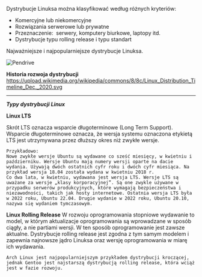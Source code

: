 
Dystrybucje Linuksa można klasyfikować według różnych kryteriów:

- Komercyjne lub niekomercyjne
- Rozwiązania serwerowe lub prywatne
- Przeznaczenie:  serwery, komputery biurkowe, laptopy itd.
- Dystrybucje typu rolling release i typu standart


Najważniejsze i najpopularniejsze dystrybucje Linuksa. 

![Pendrive](1_03_1_distrolist.png)

**Historia rozwoja dystrybucji**
https://upload.wikimedia.org/wikipedia/commons/8/8c/Linux_Distribution_Timeline_Dec._2020.svg
___
***Typy dystrybucji Linux***

**Linux LTS**

Skrót LTS oznacza wsparcie długoterminowe (Long Term Support). Wsparcie długoterminowe oznacza, że wersja systemu oznaczona etykietą LTS jest utrzymywana przez dłuższy okres niż zwykłe wersje.
```
Przykładowo:
Nowe zwykłe wersje Ubuntu są wydawane co sześć miesięcy, w kwietniu i październiku. Wersje Ubuntu mają numery wersji oparte na dacie wydania. Używają dwóch ostatnich cyfr roku i dwóch cyfr miesiąca. Na przykład wersja 18.04 została wydana w kwietniu 2018 r.
Co dwa lata, w kwietniu, wydawana jest wersja LTS. Wersje LTS są uważane za wersje „klasy korporacyjnej”. Są one zwykle używane w przypadku serwerów produkcyjnych, które wymagają bezpieczeństwa i niezawodności, takich jak hosty internetowe. Ostatnia wersja LTS była w 2022 roku, Ubuntu 22.04. Drugie wydanie w 2022 roku, Ubuntu 20.10, nazywa się wydaniem tymczasowym.
```

**Linux Rolling Release**
W rozwoju oprogramowania stopniowe wydawanie to model, w którym aktualizacje oprogramowania są wprowadzane w sposób ciągły, a nie partiami wersji. W ten sposób oprogramowanie jest zawsze aktualne. Dystrybucje rolling release jest zgodna z tym samym modelem i zapewnia najnowsze jądro Linuksa oraz wersję oprogramowania w miarę ich wydawania.
```
Arch Linux jest najpopularniejszym przykładem dystrybucji kroczącej, jednak Gentoo jest najstarszą dystrybucją rolling release, która wciąż jest w fazie rozwoju.
```

